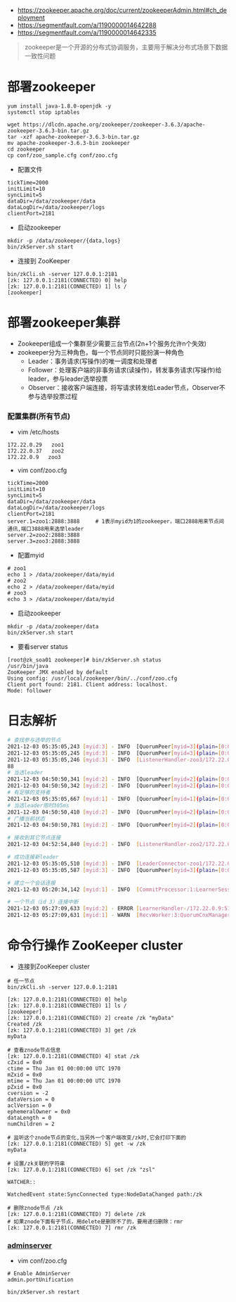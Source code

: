 * https://zookeeper.apache.org/doc/current/zookeeperAdmin.html#ch_deployment
* https://segmentfault.com/a/1190000014642288
* https://segmentfault.com/a/1190000014642335

>zookeeper是一个开源的分布式协调服务，主要用于解决分布式场景下数据一致性问题

# 部署zookeeper
```
yum install java-1.8.0-openjdk -y
systemctl stop iptables
```
```
wget https://dlcdn.apache.org/zookeeper/zookeeper-3.6.3/apache-zookeeper-3.6.3-bin.tar.gz
tar -xzf apache-zookeeper-3.6.3-bin.tar.gz
mv apache-zookeeper-3.6.3-bin zookeeper
cd zookeeper
cp conf/zoo_sample.cfg conf/zoo.cfg
```
* 配置文件
```
tickTime=2000
initLimit=10
syncLimit=5
dataDir=/data/zookeeper/data
dataLogDir=/data/zookeeper/logs
clientPort=2181
```
* 启动zookeeper
```
mkdir -p /data/zookeeper/{data,logs}
bin/zkServer.sh start
```
* 连接到 ZooKeeper
```
bin/zkCli.sh -server 127.0.0.1:2181
[zk: 127.0.0.1:2181(CONNECTED) 0] help
[zk: 127.0.0.1:2181(CONNECTED) 1] ls /
[zookeeper]
```

# 部署zookeeper集群
* Zookeeper组成一个集群至少需要三台节点(2n+1个服务允许n个失效)
* zookeeper分为三种角色，每一个节点同时只能扮演一种角色
  - Leader：事务请求(写操作)的唯一调度和处理者
  - Follower：处理客户端的非事务请求(读操作)，转发事务请求(写操作)给leader，参与leader选举投票
  - Observer：接收客户端连接，将写请求转发给Leader节点，Observer不参与选举投票过程

### 配置集群(所有节点)
* vim /etc/hosts
```
172.22.0.29   zoo1
172.22.0.37   zoo2
172.22.0.9   zoo3
```
* vim conf/zoo.cfg
```
tickTime=2000
initLimit=10
syncLimit=5
dataDir=/data/zookeeper/data
dataLogDir=/data/zookeeper/logs
clientPort=2181
server.1=zoo1:2888:3888     # 1表示myid为1的zookeeper，端口2888用来节点间通讯,端口3888用来选举leader
server.2=zoo2:2888:3888
server.3=zoo3:2888:3888  

```
* 配置myid
```
# zoo1
echo 1 > /data/zookeeper/data/myid
# zoo2
echo 2 > /data/zookeeper/data/myid
# zoo3
echo 3 > /data/zookeeper/data/myid
```
* 启动zookeeper
```
mkdir -p /data/zookeeper/data
bin/zkServer.sh start
```
* 要看server status
```
[root@zk_soa01 zookeeper]# bin/zkServer.sh status
/usr/bin/java
ZooKeeper JMX enabled by default
Using config: /usr/local/zookeeper/bin/../conf/zoo.cfg
Client port found: 2181. Client address: localhost.
Mode: follower
```

# 日志解析
```sh
# 查找参与选举的节点
2021-12-03 05:35:05,243 [myid:3] - INFO  [QuorumPeer[myid=3](plain=[0:0:0:0:0:0:0:0]:2181)(secure=disabled):QuorumPeer@1383] - LOOKING
2021-12-03 05:35:05,245 [myid:3] - INFO  [QuorumPeer[myid=3](plain=[0:0:0:0:0:0:0:0]:2181)(secure=disabled):FastLeaderElection@944] - New election. My id = 3, proposed zxid=0x10000000a
2021-12-03 05:35:05,246 [myid:3] - INFO  [ListenerHandler-zoo3/172.22.0.9:3888:QuorumCnxManager$Listener$ListenerHandler@1065] - 3 is accepting connections now, my election bind port: zoo3/172.22.0.9:38
88
# 当选leader
2021-12-03 04:50:50,341 [myid:2] - INFO  [QuorumPeer[myid=2](plain=[0:0:0:0:0:0:0:0]:2181)(secure=disabled):QuorumPeer@858] - Peer state changed: leading
2021-12-03 04:50:50,342 [myid:2] - INFO  [QuorumPeer[myid=2](plain=[0:0:0:0:0:0:0:0]:2181)(secure=disabled):QuorumPeer@1477] - LEADING
# 有足够的支持者
2021-12-03 05:35:05,667 [myid:1] - INFO  [QuorumPeer[myid=1](plain=[0:0:0:0:0:0:0:0]:2181)(secure=disabled):Leader@1504] - Have quorum of supporters, sids: [[1, 3]]; starting up and setting last processed zxid: 0x200000000
# 当选leader用时305ms
2021-12-03 04:50:50,410 [myid:2] - INFO  [QuorumPeer[myid=2](plain=[0:0:0:0:0:0:0:0]:2181)(secure=disabled):Leader@581] - LEADING - LEADER ELECTION TOOK - 305 MS
# 广播当前状态
2021-12-03 04:50:50,781 [myid:2] - INFO  [QuorumPeer[myid=2](plain=[0:0:0:0:0:0:0:0]:2181)(secure=disabled):QuorumPeer@864] - Peer state changed: leading - broadcast

# 接收到其它节点连接
2021-12-03 04:52:54,840 [myid:2] - INFO  [ListenerHandler-zoo2/172.22.0.37:3888:QuorumCnxManager$Listener$ListenerHandler@1070] - Received connection request from /172.22.0.9:42084

# 成功连接新leader
2021-12-03 05:35:05,510 [myid:3] - INFO  [LeaderConnector-zoo1/172.22.0.29:2888:Learner$LeaderConnector@370] - Successfully connected to leader, using address: zoo1/172.22.0.29:2888
2021-12-03 05:35:05,587 [myid:3] - INFO  [QuorumPeer[myid=3](plain=[0:0:0:0:0:0:0:0]:2181)(secure=disabled):Learner@717] - Learner received NEWLEADER message

# 建立一个会话连接
2021-12-03 05:20:34,142 [myid:1] - INFO  [CommitProcessor:1:LearnerSessionTracker@116] - Committing global session 0x20095b400190001

# 一个节点（id 3）连接中断
2021-12-03 05:27:09,633 [myid:2] - ERROR [LearnerHandler-/172.22.0.9:51772:LearnerHandler@714] - Unexpected exception causing shutdown while sock still open
2021-12-03 05:27:09,631 [myid:1] - WARN  [RecvWorker:3:QuorumCnxManager$RecvWorker@1396] - Connection broken for id 3, my id = 1
```

# 命令行操作 ZooKeeper cluster
* 连接到ZooKeeper cluster
```
# 任一节点
bin/zkCli.sh -server 127.0.0.1:2181
```
```
[zk: 127.0.0.1:2181(CONNECTED) 0] help
[zk: 127.0.0.1:2181(CONNECTED) 1] ls /
[zookeeper]
[zk: 127.0.0.1:2181(CONNECTED) 2] create /zk "myData"
Created /zk
[zk: 127.0.0.1:2181(CONNECTED) 3] get /zk
myData

# 查看znode节点信息
[zk: 127.0.0.1:2181(CONNECTED) 4] stat /zk
cZxid = 0x0
ctime = Thu Jan 01 00:00:00 UTC 1970
mZxid = 0x0
mtime = Thu Jan 01 00:00:00 UTC 1970
pZxid = 0x0
cversion = -2
dataVersion = 0
aclVersion = 0
ephemeralOwner = 0x0
dataLength = 0
numChildren = 2

# 监听这个znode节点的变化,当另外一个客户端改变/zk时,它会打印下面的
[zk: 127.0.0.1:2181(CONNECTED) 5] get -w /zk
myData

# 设置/zk关联的字符串
[zk: 127.0.0.1:2181(CONNECTED) 6] set /zk "zsl"

WATCHER::

WatchedEvent state:SyncConnected type:NodeDataChanged path:/zk

# 删除znode节点 /zk
[zk: 127.0.0.1:2181(CONNECTED) 7] delete /zk
# 如果znode下面有子节点，用delete是删除不了的，要用递归删除：rmr
[zk: 127.0.0.1:2181(CONNECTED) 7] rmr /zk
```

### [adminserver](https://zookeeper.apache.org/doc/current/zookeeperAdmin.html#sc_adminserver)
* vim conf/zoo.cfg
```
# Enable AdminServer
admin.portUnification
```
```
bin/zkServer.sh restart
```